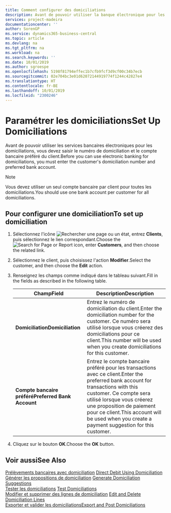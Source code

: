 ```yaml
---
title: Comment configurer des domiciliations
description: Avant de pouvoir utiliser la banque électronique pour les domiciliations, vous devez entrer le compte bancaire préféré et le numéro de domiciliation du client.
services: project-madeira
documentationcenter: ''
author: SorenGP
ms.service: dynamics365-business-central
ms.topic: article
ms.devlang: na
ms.tgt_pltfrm: na
ms.workload: na
ms.search.keywords: ''
ms.date: 10/01/2019
ms.author: sgroespe
ms.openlocfilehash: 5198f81794effec1b7cfb9fcf3d9cf00c34b7ecb
ms.sourcegitcommit: 02e704bc3e01d62072144919774f1244c42827e4
ms.translationtype: HT
ms.contentlocale: fr-BE
ms.lasthandoff: 10/01/2019
ms.locfileid: "2300246"
---
```

# <a name="set-up-domiciliations"></a><span data-ttu-id="eb9ad-103">Paramétrer les domiciliations</span><span class="sxs-lookup"><span data-stu-id="eb9ad-103">Set Up Domiciliations</span></span>
<span data-ttu-id="eb9ad-104">Avant de pouvoir utiliser les services bancaires électroniques pour les domiciliations, vous devez saisir le numéro de domiciliation et le compte bancaire préféré du client.</span><span class="sxs-lookup"><span data-stu-id="eb9ad-104">Before you can use electronic banking for domiciliations, you must enter the customer's domiciliation number and preferred bank account.</span></span>  

> [!NOTE]  
>  <span data-ttu-id="eb9ad-105">Vous devez utiliser un seul compte bancaire par client pour toutes les domiciliations.</span><span class="sxs-lookup"><span data-stu-id="eb9ad-105">You should use one bank account per customer for all domiciliations.</span></span>  

## <a name="to-set-up-domiciliation"></a><span data-ttu-id="eb9ad-106">Pour configurer une domiciliation</span><span class="sxs-lookup"><span data-stu-id="eb9ad-106">To set up domiciliation</span></span>  

1.  <span data-ttu-id="eb9ad-107">Sélectionnez l'icône ![Rechercher une page ou un état](../../media/ui-search/search_small.png "icône Rechercher une page ou un état"), entrez **Clients**, puis sélectionnez le lien correspondant.</span><span class="sxs-lookup"><span data-stu-id="eb9ad-107">Choose the ![Search for Page or Report](../../media/ui-search/search_small.png "Search for Page or Report icon") icon, enter **Customers**, and then choose the related link.</span></span>  
2.  <span data-ttu-id="eb9ad-108">Sélectionnez le client, puis choisissez l'action **Modifier**.</span><span class="sxs-lookup"><span data-stu-id="eb9ad-108">Select the customer, and then choose the **Edit** action.</span></span>  
3.  <span data-ttu-id="eb9ad-109">Renseignez les champs comme indiqué dans le tableau suivant.</span><span class="sxs-lookup"><span data-stu-id="eb9ad-109">Fill in the fields as described in the following table.</span></span>  

    |<span data-ttu-id="eb9ad-110">Champ</span><span class="sxs-lookup"><span data-stu-id="eb9ad-110">Field</span></span>|<span data-ttu-id="eb9ad-111">Description</span><span class="sxs-lookup"><span data-stu-id="eb9ad-111">Description</span></span>|  
    |---------------------------------|---------------------------------------|  
    |<span data-ttu-id="eb9ad-112">**Domiciliation**</span><span class="sxs-lookup"><span data-stu-id="eb9ad-112">**Domiciliation**</span></span>|<span data-ttu-id="eb9ad-113">Entrez le numéro de domiciliation du client.</span><span class="sxs-lookup"><span data-stu-id="eb9ad-113">Enter the domiciliation number for the customer.</span></span> <span data-ttu-id="eb9ad-114">Ce numéro sera utilisé lorsque vous créerez des domiciliations pour ce client.</span><span class="sxs-lookup"><span data-stu-id="eb9ad-114">This number will be used when you create domiciliations for this customer.</span></span>|  
    |<span data-ttu-id="eb9ad-115">**Compte bancaire préféré**</span><span class="sxs-lookup"><span data-stu-id="eb9ad-115">**Preferred Bank Account**</span></span>|<span data-ttu-id="eb9ad-116">Entrez le compte bancaire préféré pour les transactions avec ce client.</span><span class="sxs-lookup"><span data-stu-id="eb9ad-116">Enter the preferred bank account for transactions with this customer.</span></span> <span data-ttu-id="eb9ad-117">Ce compte sera utilisé lorsque vous créerez une proposition de paiement pour ce client.</span><span class="sxs-lookup"><span data-stu-id="eb9ad-117">This account will be used when you create a payment suggestion for this customer.</span></span>|  

4.  <span data-ttu-id="eb9ad-118">Cliquez sur le bouton **OK**.</span><span class="sxs-lookup"><span data-stu-id="eb9ad-118">Choose the **OK** button.</span></span>  

## <a name="see-also"></a><span data-ttu-id="eb9ad-119">Voir aussi</span><span class="sxs-lookup"><span data-stu-id="eb9ad-119">See Also</span></span>  
 <span data-ttu-id="eb9ad-120">[Prélèvements bancaires avec domiciliation](direct-debit-using-domiciliation.md) </span><span class="sxs-lookup"><span data-stu-id="eb9ad-120">[Direct Debit Using Domiciliation](direct-debit-using-domiciliation.md) </span></span>  
 <span data-ttu-id="eb9ad-121">[Générer les propositions de domiciliation](how-to-generate-domiciliation-suggestions.md) </span><span class="sxs-lookup"><span data-stu-id="eb9ad-121">[Generate Domiciliation Suggestions](how-to-generate-domiciliation-suggestions.md) </span></span>  
 <span data-ttu-id="eb9ad-122">[Tester les domiciliations](how-to-test-domiciliations.md) </span><span class="sxs-lookup"><span data-stu-id="eb9ad-122">[Test Domiciliations](how-to-test-domiciliations.md) </span></span>  
 <span data-ttu-id="eb9ad-123">[Modifier et supprimer des lignes de domiciliation](how-to-edit-and-delete-domiciliation-lines.md) </span><span class="sxs-lookup"><span data-stu-id="eb9ad-123">[Edit and Delete Domiciliation Lines](how-to-edit-and-delete-domiciliation-lines.md) </span></span>  
 [<span data-ttu-id="eb9ad-124">Exporter et valider les domiciliations</span><span class="sxs-lookup"><span data-stu-id="eb9ad-124">Export and Post Domiciliations</span></span>](how-to-export-and-post-domiciliations.md)
